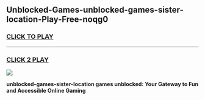 
## Unblocked-Games-unblocked-games-sister-location-Play-Free-noqg0
<h3>
<a href="https://premium76.site?title=unblocked-games-sister-location&ref=18A1">CLICK TO PLAY</a></h3>
<hr>

<h3>
<a href="https://premium76.site?title=unblocked-games-sister-location&ref=18A1">CLICK 2 PLAY</a>
  
</h3>

<a href="https://premium76.site?title=unblocked-games-sister-location&ref=18A1"><img src="https://clearcache.store/games.png"></a>


**unblocked-games-sister-location games unblocked: Your Gateway to Fun and Accessible Online Gaming**
